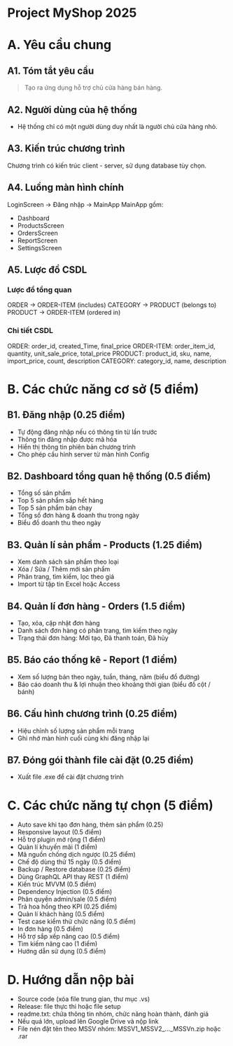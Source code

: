# Project MyShop 2025

# A. Yêu cầu chung

## A1. Tóm tắt yêu cầu

> Tạo ra ứng dụng hỗ trợ chủ cửa hàng bán hàng.

## A2. Người dùng của hệ thống

- Hệ thống chỉ có một người dùng duy nhất là người chủ cửa hàng nhỏ.

## A3. Kiến trúc chương trình

Chương trình có kiến trúc client - server, sử dụng database tùy chọn. 

## A4. Luồng màn hình chính

LoginScreen -> Đăng nhập -> MainApp
MainApp gồm:
- Dashboard
- ProductsScreen
- OrdersScreen
- ReportScreen
- SettingsScreen

## A5. Lược đồ CSDL

### Lược đồ tổng quan

ORDER -> ORDER-ITEM (includes)
CATEGORY -> PRODUCT (belongs to)
PRODUCT -> ORDER-ITEM (ordered in)

### Chi tiết CSDL

ORDER: order_id, created_Time, final_price
ORDER-ITEM: order_item_id, quantity, unit_sale_price, total_price
PRODUCT: product_id, sku, name, import_price, count, description
CATEGORY: category_id, name, description

# B. Các chức năng cơ sở (5 điểm)

## B1. Đăng nhập (0.25 điểm)

- Tự động đăng nhập nếu có thông tin từ lần trước
- Thông tin đăng nhập được mã hóa
- Hiển thị thông tin phiên bản chương trình
- Cho phép cấu hình server từ màn hình Config

## B2. Dashboard tổng quan hệ thống (0.5 điểm)

- Tổng số sản phẩm
- Top 5 sản phẩm sắp hết hàng
- Top 5 sản phẩm bán chạy
- Tổng số đơn hàng & doanh thu trong ngày
- Biểu đồ doanh thu theo ngày

## B3. Quản lí sản phẩm - Products (1.25 điểm)

- Xem danh sách sản phẩm theo loại
- Xóa / Sửa / Thêm mới sản phẩm
- Phân trang, tìm kiếm, lọc theo giá
- Import từ tập tin Excel hoặc Access

## B4. Quản lí đơn hàng - Orders (1.5 điểm)

- Tạo, xóa, cập nhật đơn hàng
- Danh sách đơn hàng có phân trang, tìm kiếm theo ngày
- Trạng thái đơn hàng: Mới tạo, Đã thanh toán, Đã hủy

## B5. Báo cáo thống kê - Report (1 điểm)

- Xem số lượng bán theo ngày, tuần, tháng, năm (biểu đồ đường)
- Báo cáo doanh thu & lợi nhuận theo khoảng thời gian (biểu đồ cột / bánh)

## B6. Cấu hình chương trình (0.25 điểm)

- Hiệu chỉnh số lượng sản phẩm mỗi trang
- Ghi nhớ màn hình cuối cùng khi đăng nhập lại

## B7. Đóng gói thành file cài đặt (0.25 điểm)

- Xuất file .exe để cài đặt chương trình

# C. Các chức năng tự chọn (5 điểm)

- Auto save khi tạo đơn hàng, thêm sản phẩm (0.25)
- Responsive layout (0.5 điểm)
- Hỗ trợ plugin mở rộng (1 điểm)
- Quản lí khuyến mãi (1 điểm)
- Mã nguồn chống dịch ngược (0.25 điểm)
- Chế độ dùng thử 15 ngày (0.5 điểm)
- Backup / Restore database (0.25 điểm)
- Dùng GraphQL API thay REST (1 điểm)
- Kiến trúc MVVM (0.5 điểm)
- Dependency Injection (0.5 điểm)
- Phân quyền admin/sale (0.5 điểm)
- Trả hoa hồng theo KPI (0.25 điểm)
- Quản lí khách hàng (0.5 điểm)
- Test case kiểm thử chức năng (0.5 điểm)
- In đơn hàng (0.5 điểm)
- Hỗ trợ sắp xếp nâng cao (0.5 điểm)
- Tìm kiếm nâng cao (1 điểm)
- Hướng dẫn sử dụng (0.5 điểm)

# D. Hướng dẫn nộp bài

- Source code (xóa file trung gian, thư mục .vs)
- Release: file thực thi hoặc file setup
- readme.txt: chứa thông tin nhóm, chức năng hoàn thành, đánh giá
- Nếu quá lớn, upload lên Google Drive và nộp link
- File nén đặt tên theo MSSV nhóm: MSSV1_MSSV2_..._MSSVn.zip hoặc .rar
